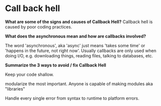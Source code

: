 # Call back hell

**What are some of the signs and causes of Callback Hell?**
Callback hell is caused by poor coding practices.


**What does the asynchronous mean and how are callbacks involved?**

The word 'asynchronous', aka 'async' just means 'takes some time' or 'happens in the future, not right now'. Usually callbacks are only used when doing I/O, e.g. downloading things, reading files, talking to databases, etc.

**Summarize the 3 ways to avoid / fix Callback Hell**

Keep your code shallow.

modularize the most important. Anyone is capable of making modules aka "libraries"

Handle every single error from syntax to runtime to platform errors. 